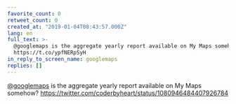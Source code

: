 ```yaml
---
favorite_count: 0
retweet_count: 0
created_at: "2019-01-04T08:43:57.000Z"
lang: en
full_text: >-
  @googlemaps is the aggregate yearly report available on My Maps somehow?
  https://t.co/ypfNERpSyH
in_reply_to_screen_name: googlemaps
replies: []
---
```


[@googlemaps](https://twitter.com/googlemaps) is the aggregate yearly report
available on My Maps somehow?
<https://twitter.com/coderbyheart/status/1080946484407926784>
